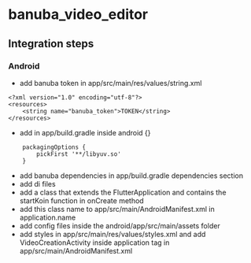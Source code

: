 # banuba_video_editor

## Integration steps

### Android
* add banuba token in app/src/main/res/values/string.xml
```
<?xml version="1.0" encoding="utf-8"?>
<resources>
    <string name="banuba_token">TOKEN</string>
</resources>
```
* add in app/build.gradle inside android {}
```
    packagingOptions {
        pickFirst '**/libyuv.so'
    }
```
* add banuba dependencies in app/build.gradle dependencies section
* add di files 
* add a class that extends the FlutterApplication and contains the startKoin function in onCreate method
* add this class name to app/src/main/AndroidManifest.xml in application.name
* add config files inside the android/app/src/main/assets folder
* add styles in app/src/main/res/values/styles.xml and add VideoCreationActivity inside application tag in app/src/main/AndroidManifest.xml
